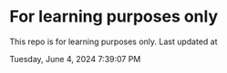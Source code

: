 # For learning purposes only
This repo is for learning purposes only.
Last updated at

Tuesday, June 4, 2024 7:39:07 PM


